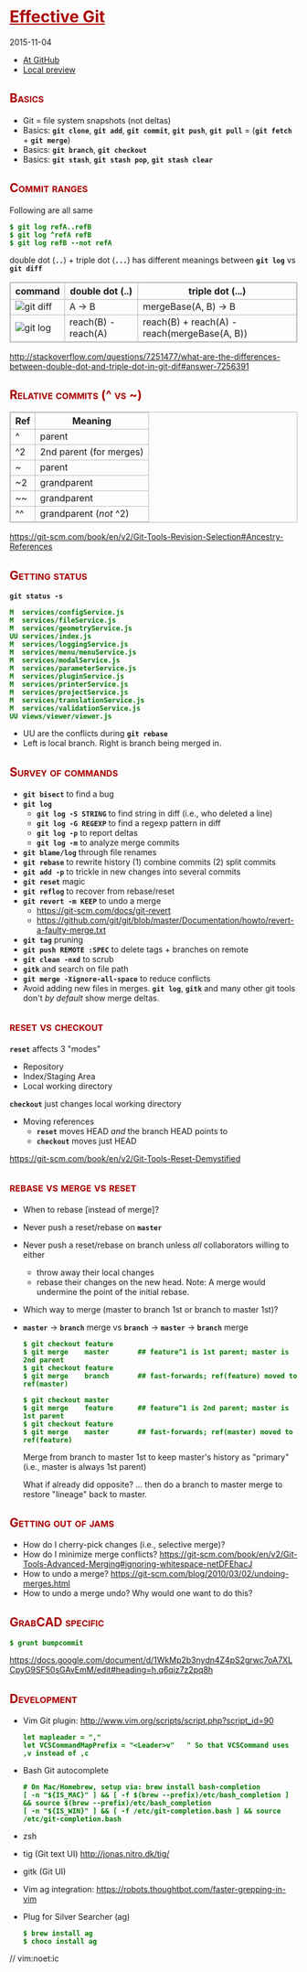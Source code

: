 Effective Git
=============

2015-11-04

*	[At GitHub](https://github.com/hmak3d/talk/blob/master/README.md)
*	[Local preview](file:///Users/howard/code/git/talk/README.html)

<style>
	table, th, td { border: 1px solid #bbb; }
	code { font-weight: bold; }
	pre { color: #070; }
	h1, h2 { color: #A00; }
	h1 { text-decoration: underline; }
	h2 { font-variant: small-caps;; }
	h3 { font-style: oblique; text-decoration: overline; }
</style>

Basics
------

*	Git = file system snapshots (not deltas)
*	Basics: `git clone`, `git add`, `git commit`, `git push`, `git pull` = (`git fetch` + `git merge`)
*	Basics: `git branch`, `git checkout`
*	Basics: `git stash`, `git stash pop`, `git stash clear`

## Commit ranges

Following are all same

```
$ git log refA..refB
$ git log ^refA refB
$ git log refB --not refA

```

double dot (`..`) + triple dot (`...`) has different meanings between `git log` vs `git diff`

command | double dot (..) | triple dot (...)
------- | --------------- | ----------------
![git diff](http://mythic-beasts.com/~mark/git-diff-help.png) | A -> B       | mergeBase(A, B) -> B
![git log](http://mythic-beasts.com/~mark/git-log-for-upload-smaller.png) | reach(B) - reach(A) | reach(B) + reach(A) - reach(mergeBase(A, B))

http://stackoverflow.com/questions/7251477/what-are-the-differences-between-double-dot-and-triple-dot-in-git-dif#answer-7256391

## Relative commits (^ vs ~)

Ref     | Meaning
------- | ------------------------------
^       | parent
^2      | 2nd parent (for merges)
~       | parent
~2      | grandparent
~~      | grandparent
^^      | grandparent (*not* ^2)

https://git-scm.com/book/en/v2/Git-Tools-Revision-Selection#Ancestry-References

## Getting status

`git status -s`

```
M  services/configService.js
M  services/fileService.js
M  services/geometryService.js
UU services/index.js
M  services/loggingService.js
M  services/menu/menuService.js
M  services/modalService.js
M  services/parameterService.js
M  services/pluginService.js
M  services/printerService.js
M  services/projectService.js
M  services/translationService.js
M  services/validationService.js
UU views/viewer/viewer.js
```

*	UU are the conflicts during `git rebase`
*	Left is local branch.  Right is branch being merged in.

## Survey of commands

*	`git bisect` to find a bug
*	`git log`
	*	`git log -S STRING` to find string in diff (i.e., who deleted a line)
	*	`git log -G REGEXP` to find a regexp pattern in diff
	*	`git log -p` to report deltas
	*	`git log -m` to analyze merge commits
*	`git blame/log` through file renames
*	`git rebase` to rewrite history (1) combine commits (2) split commits
*	`git add -p` to trickle in new changes into several commits
*	`git reset` magic
*	`git reflog` to recover from rebase/reset
*	`git revert -m KEEP` to undo a merge
	*	https://git-scm.com/docs/git-revert
	*	https://github.com/git/git/blob/master/Documentation/howto/revert-a-faulty-merge.txt
*	`git tag` pruning
*	`git push REMOTE :SPEC` to delete tags + branches on remote
*	`git clean -nxd` to scrub
*	`gitk` and search on file path
*	`git merge -Xignore-all-space` to reduce conflicts
*	Avoid adding new files in merges.  `git log`, `gitk` and many other git tools don't *by default* show merge deltas.

## reset vs checkout

`reset` affects 3 "modes"
*	Repository
*	Index/Staging Area
*	Local working directory

`checkout` just changes local working directory

*	Moving references
	*	`reset` moves HEAD *and* the branch HEAD points to
	*	`checkout` moves just HEAD

https://git-scm.com/book/en/v2/Git-Tools-Reset-Demystified

## rebase vs merge vs reset

*	When to rebase [instead of merge]?
*	Never push a reset/rebase on `master`
*	Never push a reset/rebase on branch unless *all* collaborators willing to either
	*	throw away their local changes
	*	rebase their changes on the new head.  Note: A merge would undermine the point of the initial rebase.
*	Which way to merge (master to branch 1st or branch to master 1st)?
*	`master` -> `branch` merge vs `branch` -> `master` -> `branch` merge

	```
	$ git checkout feature
	$ git merge    master       ## feature^1 is 1st parent; master is 2nd parent
	$ git checkout feature
	$ git merge    branch       ## fast-forwards; ref(feature) moved to ref(master)

	$ git checkout master
	$ git merge    feature      ## feature^1 is 2nd parent; master is 1st parent
	$ git checkout feature
	$ git merge    master       ## fast-forwards; ref(master) moved to ref(feature)
	```

	Merge from branch to master 1st to keep master's history as "primary" (i.e., master is always 1st parent)

	What if already did opposite? ... then do a branch to master merge to restore "lineage" back to master.

## Getting out of jams

*	How do I cherry-pick changes (i.e., selective merge)?
*	How do I minimize merge conflicts? https://git-scm.com/book/en/v2/Git-Tools-Advanced-Merging#ignoring-whitespace-netDFEhacJ
*	How to undo a merge? https://git-scm.com/blog/2010/03/02/undoing-merges.html
*	How to undo a merge undo?  Why would one want to do this?

## GrabCAD specific

```
$ grunt bumpcommit
```

https://docs.google.com/document/d/1WkMp2b3nydn4Z4pS2grwc7oA7XLCpyG9SF50sGAvEmM/edit#heading=h.q6qiz7z2pq8h

## Development

* Vim Git plugin:     http://www.vim.org/scripts/script.php?script_id=90

	```
	let mapleader = ","
	let VCSCommandMapPrefix = "<Leader>v"	" So that VCSCommand uses ,v instead of ,c
	```

* Bash Git autocomplete

	```
	# On Mac/Homebrew, setup via: brew install bash-completion
	[ -n "${IS_MAC}" ] && [ -f $(brew --prefix)/etc/bash_completion ] && source $(brew --prefix)/etc/bash_completion
	[ -n "${IS_WIN}" ] && [ -f /etc/git-completion.bash ] && source /etc/git-completion.bash
	```

* zsh

* tig  (Git text UI) http://jonas.nitro.dk/tig/
* gitk (Git UI)

* Vim ag integration: https://robots.thoughtbot.com/faster-grepping-in-vim
* Plug for Silver Searcher (ag)

	```
	$ brew install ag
	$ choco install ag
	```

// vim:noet:ic
